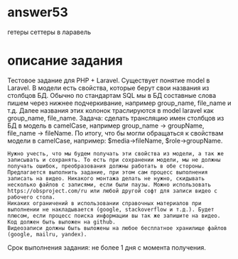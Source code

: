 # answer53
 гетеры сеттеры в ларавель

# описание задания


Тестовое задание для PHP + Laravel.
Существует понятие model в Laravel. В модели есть свойства, которые берут свои названия из столбцов БД. Обычно по стандартам SQL мы в БД составные слова пишем через нижнее подчеркивание, например group_name, file_name и т.д. Далее названия этих колонок траслируются в model laravel как group_name, file_name. Задача: сделать трансляцию имен столбцов из БД в модель в camelCase, например group_name -> groupName, file_name -> fileName. По итогу, что бы могли обращаться к свойствам модели в camelCase, например: $media->fileName, $role->groupName.

    Нужно учесть, что мы будем получать эти свойства из модели, а так же записывать и сохранять. То есть при сохранении модели, мы не должны получать ошибок, преобразования должны работать в обе стороны.
    Предлагается выполнить задание, при этом сам процесс выполнения записать на видео. Никакого монтажа делать не нужно, скидывать несколько файлов с записями, если были паузы. Можно использовать https://obsproject.com/ru или любой другой софт для записи видео с рабочего стола.
    Никаких ограничений в использовании справочных материалов при выполнении не накладывается (google, stackoverflow и т.д.). Будет плюсом, если процесс поиска информации вы так же запишите на видео.
    Код должен быть выложен на github.
    Видеозаписи должны быть выложены на любое бесплатное хранилище файлов (google, mailru, yandex).


Срок выполнения задания: не более 1 дня с момента получения.

 